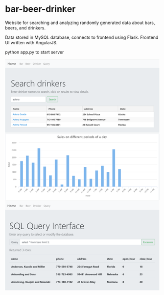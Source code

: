 # bar-beer-drinker
Website for searching and analyzing randomly generated data about bars, beers, and drinkers. 

Data stored in MySQL database, connects to frontend using Flask. Frontend UI written with AngularJS. 

python app.py to start server

<img src="https://github.com/joshuali925/bar-beer-drinker/blob/master/img/search.png">

<img src="https://github.com/joshuali925/bar-beer-drinker/blob/master/img/sales_graph.png">

<img src="https://github.com/joshuali925/bar-beer-drinker/blob/master/img/query.png">
